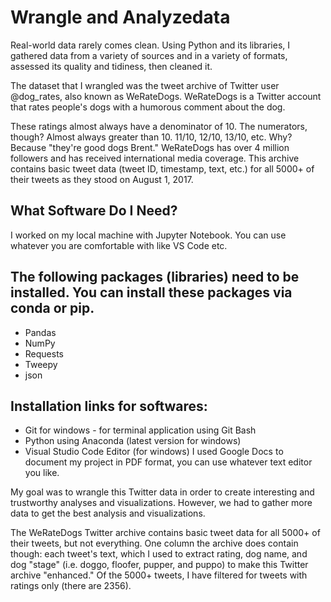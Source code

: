 # Wrangle and Analyzedata

Real-world data rarely comes clean. Using Python and its libraries, I gathered data from a variety of sources and in a variety of formats, assessed its quality and tidiness, then cleaned it. 

The dataset that I wrangled was the tweet archive of Twitter user @dog_rates, also known as WeRateDogs. WeRateDogs is a Twitter account that rates people's dogs with a humorous comment about the dog. 

These ratings almost always have a denominator of 10. The numerators, though? Almost always greater than 10. 11/10, 12/10, 13/10, etc. Why? Because "they're good dogs Brent." WeRateDogs has over 4 million followers and has received international media coverage. This archive contains basic tweet data (tweet ID, timestamp, text, etc.) for all 5000+ of their tweets as they stood on August 1, 2017.

## What Software Do I Need?
I worked on my local machine with Jupyter Notebook. You can use whatever you are comfortable with like VS Code etc.

## The following packages (libraries) need to be installed. You can install these packages via conda or pip. 
* Pandas
* NumPy
* Requests
* Tweepy
* json

## Installation links for softwares:
* Git for windows - for terminal application using Git Bash
* Python using Anaconda (latest version for windows)
* Visual Studio Code Editor (for windows)
I used Google Docs to document my project in PDF format, you can use whatever text editor you like.

My goal was to wrangle this Twitter data in order to create interesting and trustworthy analyses and visualizations. However, we had to gather more data to get the best analysis and visualizations.

The WeRateDogs Twitter archive contains basic tweet data for all 5000+ of their tweets, but not everything. One column the archive does contain though: each tweet's text, which I used to extract rating, dog name, and dog "stage" (i.e. doggo, floofer, pupper, and puppo) to make this Twitter archive "enhanced." Of the 5000+ tweets, I have filtered for tweets with ratings only (there are 2356).
